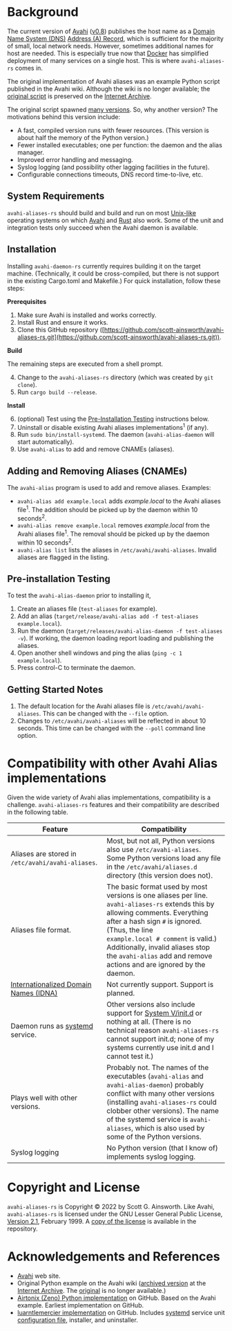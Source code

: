 # Background

The current version of [Avahi](https://avahi.org/)
([v0.8](https://github.com/lathiat/avahi/releases/tag/v0.8)) publishes the host name as a
[Domain Name System (DNS)](https://en.wikipedia.org/wiki/Domain_Name_System) [Address (A)
Record](https://en.wikipedia.org/wiki/List_of_DNS_record_types), which is sufficient for the
majority of small, local network needs. However, sometimes additional names for host are needed.
This is
especially true now that [Docker](https://www.docker.com/) has simplified deployment of many
services on a single host. This is where `avahi-aliases-rs` comes in.

The original implementation of Avahi aliases was an example Python script published in the Avahi
wiki. Although the wiki is no longer available; the
[original script](https://web.archive.org/web/2019*/http://www.avahi.org/wiki/Examples/PythonPublishAlias)
is preserved on the [Internet Archive](https://archive.org).

The original script spawned [many versions](https://github.com/search?q=avahi-aliases). So, why
another version? The motivations behind this version include:

- A fast, compiled version runs with fewer resources. (This version is about half the memory of
  the Python version.)
- Fewer installed executables; one per function: the daemon and the alias manager.
- Improved error handling and messaging.
- Syslog logging (and possibility other lagging facilities in the future).
- Configurable connections timeouts, DNS record time-to-live, etc.

## System Requirements

`avahi-aliases-rs` should build and build and run on most
[Unix-like](https://en.wikipedia.org/wiki/Unix-like) operating systems on which
[Avahi](https://avahi.org/) and [Rust](https://www.rust-lang.org/) also work. Some of the unit
and integration tests only succeed when the Avahi daemon is available.

## Installation

Installing `avahi-daemon-rs` currently requires building it on the target machine. (Technically,
it could be cross-compiled, but there is not support in the existing Cargo.toml and Makefile.)
For quick installation, follow these steps:

**Prerequisites**

1. Make sure Avahi is installed and works correctly.
2. Install Rust and ensure it works.
3. Clone this GitHub repository ([https://github.com/scott-ainsworth/avahi-aliases-rs.git](https://github.com/scott-ainsworth/avahi-aliases-rs.git)).

**Build**

The remaining steps are executed from a shell prompt.

4. Change to the `avahi-aliases-rs` directory (which was created by `git clone`).
5. Run `cargo build --release`.

**Install**

6. (optional) Test using the [Pre-Installation Testing](#pre-installation-testing) instructions below.
7. Uninstall or disable existing Avahi aliases implementations<sup>1</sup> (if any).
8. Run `sudo bin/install-systemd`. The daemon (`avahi-alias-daemon` will start automatically).
9. Use `avahi-alias` to add and remove CNAMEs (aliases).

## Adding and Removing Aliases (CNAMEs)

The `avahi-alias` program is used to add and remove aliases. Examples:

- `avahi-alias add example.local` adds *example.local* to the Avahi aliases file<sup>1</sup>. The addition should be picked up by the daemon within 10 seconds<sup>2</sup>.
- `avahi-alias remove example.local` removes *example.local* from the Avahi aliases file<sup>1</sup>. The removal should be picked up by the daemon within 10 seconds<sup>2</sup>.
- `avahi-alias list` lists the aliases in `/etc/avahi/avahi-aliases`. Invalid aliases are flagged in the listing.

## Pre-installation Testing

To test the `avahi-alias-daemon` prior to installing it,
   1. Create an aliases file (`test-aliases` for example).
   2. Add an alias (`target/release/avahi-alias add -f test-aliases example.local`).
   3. Run the daemon (`target/releases/avahi-alias-daemon -f test-aliases -v`). If working, the daemon loading report loading and publishing the aliases.
   4. Open another shell windows and ping the alias (`ping -c 1 example.local`).
   5. Press control-C to terminate the daemon.

## Getting Started Notes
1. The default location for the Avahi aliases file is `/etc/avahi/avahi-aliases`. This can be changed with the `--file` option.
1. Changes to `/etc/avahi/avahi-aliases` will be reflected in about 10 seconds. This time can be changed with the `--poll` command line option.

# Compatibility with other Avahi Alias implementations

Given the wide variety of Avahi alias implementations, compatibility is a challenge.
`avahi-aliases-rs` features and their compatibility are described in the following table.

| Feature | Compatibility |
|---------|---------------|
| Aliases are stored in `/etc/avahi/avahi‑aliases`. | Most, but not all, Python versions also use `/etc/avahi-aliases`. Some Python versions load any file in the `/etc/avahi/aliases.d` directory (this version does not). |
| Aliases file format. | The basic format used by most versions is one aliases per line. `avahi-aliases-rs` extends this by allowing comments. Everything after a hash sign `#` is ignored. (Thus, the line `example.local # comment` is valid.) Additionally, invalid aliases stop the `avahi-alias` add and remove actions and are ignored by the daemon. |
| [Internationalized Domain Names (IDNA)](https://en.wikipedia.org/wiki/Internationalized_domain_name) | Not currently support. Support is planned. |
| Daemon runs as [systemd](https://systemd.io/) service. | Other versions also include support for [System V/init&period;d](https://en.wikipedia.org/wiki/Init#SysV-style) or nothing at all. (There is no technical reason `avahi-aliases-rs` cannot support init&period;d; none of my systems currently use init&period;d and I cannot test it.) |
| Plays well with other versions. | Probably not. The names of the executables (`avahi-alias` and `avahi-alias-daemon`) probably conflict with many other versions (installing `avahi-aliases-rs` could clobber other versions).  The name of the systemd service is `avahi-aliases`, which is also used by some of the Python versions. |
| Syslog logging | No Python version (that I know of) implements syslog logging. |



# Copyright and License

`avahi-aliases-rs` is Copyright &copy; 2022 by Scott G. Ainsworth. Like Avahi, `avahi-aliases-rs` is licensed under the GNU Lesser General Public License, [Version 2.1](https://www.gnu.org/licenses/old-licenses/lgpl-2.1.en.html), February 1999. A [copy of the license](https://github.com/scott-ainsworth/avahi-aliases-rs/blob/main/LICENSE) is available in the repository.

# Acknowledgements and References

- [Avahi](https://avahi.org/) web site.
- Original Python example on the Avahi wiki ([archived version](https://web.archive.org/web/2019*/http://www.avahi.org/wiki/Examples/PythonPublishAlias) at the [Internet Archive](https://web.archive.org/). The [original](http://www.avahi.org/wiki/Examples/PythonPublishAlias) is no longer available.)
- [Airtonix (Zeno) Python implementation](https://github.com/airtonix/avahi-aliases) on GitHub. Based on the Avahi example. Earliest implementation on GitHub.
- [luarntlemercier implementation](https://github.com/laurentlemercier/avahi-aliases) on GitHub. Includes [systemd](https://systemd.io/) service unit [configuration file](https://github.com/laurentlemercier/avahi-aliases/blob/master/package/avahi-alias.service), installer, and uninstaller.
